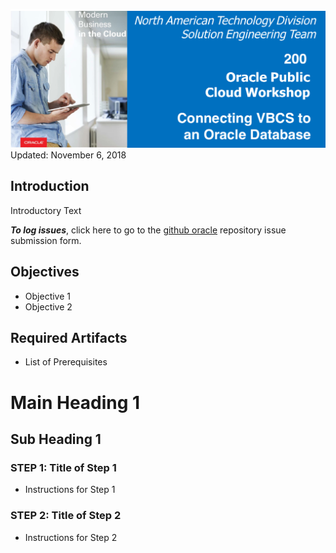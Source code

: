 ![](images/Picture-lab200.png)  
Updated: November 6, 2018

## Introduction

Introductory Text

**_To log issues_**, click here to go to the [github oracle](https://github.com/oracle/learning-library/issues/new) repository issue submission form.

## Objectives

- Objective 1
- Objective 2

## Required Artifacts

- List of Prerequisites

# Main Heading 1

## Sub Heading 1

### **STEP 1**: Title of Step 1

- Instructions for Step 1

### **STEP 2**: Title of Step 2

- Instructions for Step 2
